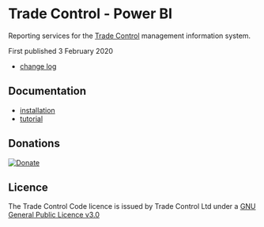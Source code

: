 # Trade Control - Power BI

Reporting services for the [Trade Control](https://github.com/tradecontrol/sqlnode) management information system.

First published 3 February 2020

- [change log](changelog.md)

## Documentation

- [installation](https://tradecontrol.github.io/tutorials/installing-powerbi)
- [tutorial](https://tradecontrol.github.io/tutorials/powerbi)

## Donations

[![Donate](https://www.paypalobjects.com/en_US/i/btn/btn_donate_SM.gif)](https://www.paypal.com/cgi-bin/webscr?cmd=_s-xclick&hosted_button_id=C55YGUTBJ4N36)


## Licence

The Trade Control Code licence is issued by Trade Control Ltd under a [GNU General Public Licence v3.0](https://www.gnu.org/licenses/gpl-3.0.en.html) 



